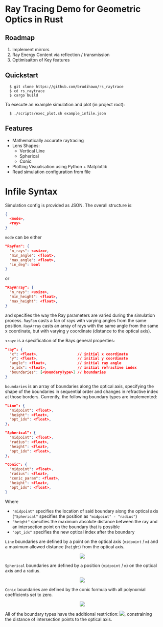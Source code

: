 # Ray Tracing Demo for Geometric Optics in Rust

## Roadmap
1. Implement mirrors
2. Ray Energy Content via reflection / transmission
3. Optimisaiton of Key features

## Quickstart
```commandline
  $ git clone https://github.com/brudihawo/rs_raytrace
  $ cd rs_raytrace
  $ cargo build
```

To execute an example simulation and plot (in project root):
```commandline
  $ ./scripts/exec_plot.sh example_infile.json
```

## Features
- Mathematically accurate raytracing
- Lens Shapes:
  - Vertical Line
  - Spherical
  - Conic
- Plotting Visualisation using Python + Matplotlib
- Read simulation configuration from file

# Infile Syntax
Simulation config is provided as JSON. The overall structure is:
```json
{
  <mode>,
  <ray>
}
```

`mode` can be either
```json
"RayFan": {
  "n_rays": <usize>,
  "min_angle": <float>,
  "max_angle": <float>,
  "in_deg": bool
}
```
or
```json
"RayArray": {
  "n_rays": <usize>,
  "min_height": <float>,
  "max_height": <float>,
}
```
and specifies the way the Ray parameters are varied during the simulation process.
`RayFan` casts a fan of rays with varying angles from the same position. `RayArray` casts
an array of rays with the same angle from the same x coordinate, but with varying y
coordinate (distance to the optical axis).

`<ray>` is a specification of the Rays general properties:
```json
"ray": {
  "x": <float>,                  // initial x coordinate
  "y": <float>,                  // initial y coordinate
  "angle": <float>,              // initial ray angle
  "o_idx": <float>,              // initial refractive index
  "boundaries": [<BoundaryType>] // boundaries
}
```
`boundaries` is an array of boundaries along the optical axis, specifying the shape of
the boundaries in sequential order and changes in refractive index at those borders.
Currently, the following boundary types are implemented:
```json
"Line": {
  "midpoint": <float>,
  "height": <float>,
  "opt_idx": <float>,
},

"Spherical": {
  "midpoint": <float>,
  "radius": <float>,
  "height": <float>,
  "opt_idx": <float>,
},

"Conic": {
  "midpoint": <float>,
  "radius": <float>,
  "conic_param": <float>,
  "height": <float>,
  "opt_idx": <float>,
}
```

Where
- `"midpoint"` specifies the location of said boundary along the optical axis
  (`"Spherical"` specifies the position as `"midpoint" - "radius"`)
- `"height"` specifies the maximum absolute distance between the ray and an intersection
  point on the boundary that is possible
- `"opt_idx"` specifies the new optical index after the boundary

`Line` boundaries are defined by a point on the optical axis (`midpoint` / `m`) and a
maximum allowed distance (`height`) from the optical axis.
<p align="center">
  <img src="https://render.githubusercontent.com/render/math?math=\color{orange}{x = m}">
</p>

`Spherical` boundaries are defined by a position (`midpoint` / `m`) on the optical axis
and a radius.
<p align="center">
  <img src="https://render.githubusercontent.com/render/math?math=\color{orange}{(x%20-%20m)^2%20%2B%20y^2 = R^2}">
</p>

`Conic` boundaries are defined by the conic formula with all polynomial coefficients
set to zero.
<p align="center">
  <img src="https://render.githubusercontent.com/render/math?math=\color{orange}{z(r)%20=%20m%20%2B%20\frac{r^2}{R%20\left(1%20%2B%20\sqrt{1%20-%20(1%20%2B%20\kappa)%20\frac{r^2}{R^2}}\right)}}">
</p>

All of the boundary types have the additional restriction:
  <img src="https://render.githubusercontent.com/render/math?math=\color{orange}{y \leq \text{height}}">, constraining the distance of intersection points to the optical axis.
